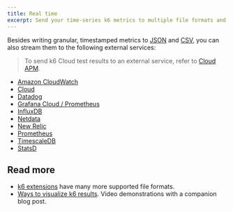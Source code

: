```yaml
---
title: Real time
excerpt: Send your time-series k6 metrics to multiple file formats and services
---
```


Besides writing granular, timestamped metrics to [JSON](../end-of-test/json) and [CSV](../end-of-test/json), you can also stream them to the following external services:

<Blockquote mod="note" title="This list applies to tests on your machine">

To send k6 Cloud test results to an external service, refer to
[Cloud APM](http://localhost:8000/cloud/integrations/cloud-apm/).

</Blockquote>

<Glossary>

- [Amazon CloudWatch](/results-output/real-time-metrics/amazon-cloudwatch)
- [Cloud](/results-output/real-time-metrics/cloud)
- [Datadog](/results-output/real-time-metrics/datadog)
- [Grafana Cloud / Prometheus](/results-output/real-time-metrics/grafana-cloud)
- [InfluxDB](/results-output/real-time-metrics/influxdb-+-grafana)
- [Netdata](/results-output/real-time-metrics/netdata)
- [New Relic](/results-output/real-time-metrics/new-relic)
- [Prometheus](/results-output/real-time-metrics/prometheus)
- [TimescaleDB](/results-output/real-time-metrics/timescaledb)
- [StatsD](/results-output/real-time-metrics/statsd)

</Glossary>


## Read more

- [k6 extensions](/extensions) have many more supported file formats.
- [Ways to visualize k6 results](https://k6.io/blog/ways-to-visualize-k6-results/). Video demonstrations with a companion blog post.


